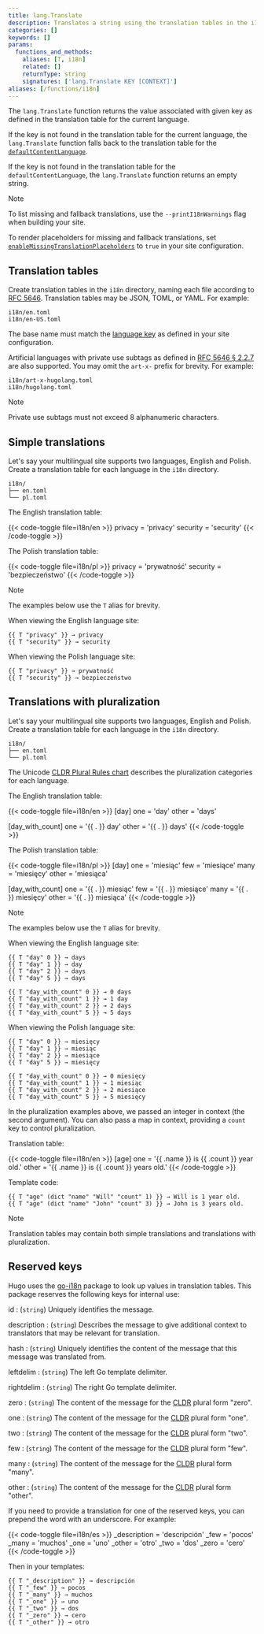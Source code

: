 ```yaml
---
title: lang.Translate
description: Translates a string using the translation tables in the i18n directory.
categories: []
keywords: []
params:
  functions_and_methods:
    aliases: [T, i18n]
    related: []
    returnType: string
    signatures: ['lang.Translate KEY [CONTEXT]']
aliases: [/functions/i18n]
---
```


The `lang.Translate` function returns the value associated with given key as defined in the translation table for the current language.

If the key is not found in the translation table for the current language, the `lang.Translate` function falls back to the translation table for the [`defaultContentLanguage`].

If the key is not found in the translation table for the `defaultContentLanguage`, the `lang.Translate` function returns an empty string.

> [!note]
> To list missing and fallback translations, use the `--printI18nWarnings` flag when building your site.
>
> To render placeholders for missing and fallback translations, set [`enableMissingTranslationPlaceholders`] to `true` in your site configuration.

## Translation tables

Create translation tables in the `i18n` directory, naming each file according to [RFC 5646]. Translation tables may be JSON, TOML, or YAML. For example:

```text
i18n/en.toml
i18n/en-US.toml
```

The base name must match the [language key] as defined in your site configuration.

Artificial languages with private use subtags as defined in [RFC 5646 § 2.2.7] are also supported. You may omit the `art-x-` prefix for brevity. For example:

```text
i18n/art-x-hugolang.toml
i18n/hugolang.toml
```

> [!note]
> Private use subtags must not exceed 8 alphanumeric characters.

## Simple translations

Let's say your multilingual site supports two languages, English and Polish. Create a translation table for each language in the `i18n` directory.

```text
i18n/
├── en.toml
└── pl.toml
```

The English translation table:

{{< code-toggle file=i18n/en >}}
privacy = 'privacy'
security = 'security'
{{< /code-toggle >}}

The Polish translation table:

{{< code-toggle file=i18n/pl >}}
privacy = 'prywatność'
security = 'bezpieczeństwo'
{{< /code-toggle >}}

> [!note]
> The examples below use the `T` alias for brevity.

When viewing the English language site:

```go-html-template
{{ T "privacy" }} → privacy
{{ T "security" }} → security
````

When viewing the Polish language site:

```go-html-template
{{ T "privacy" }} → prywatność
{{ T "security" }} → bezpieczeństwo
```

## Translations with pluralization

Let's say your multilingual site supports two languages, English and Polish. Create a translation table for each language in the `i18n` directory.

```text
i18n/
├── en.toml
└── pl.toml
```

The Unicode [CLDR Plural Rules chart] describes the pluralization categories for each language.

The English translation table:

{{< code-toggle file=i18n/en >}}
[day]
one = 'day'
other = 'days'

[day_with_count]
one = '{{ . }} day'
other = '{{ . }} days'
{{< /code-toggle >}}

The Polish translation table:

{{< code-toggle file=i18n/pl >}}
[day]
one = 'miesiąc'
few = 'miesiące'
many = 'miesięcy'
other = 'miesiąca'

[day_with_count]
one = '{{ . }} miesiąc'
few = '{{ . }} miesiące'
many = '{{ . }} miesięcy'
other = '{{ . }} miesiąca'
{{< /code-toggle >}}

> [!note]
> The examples below use the `T` alias for brevity.

When viewing the English language site:

```go-html-template
{{ T "day" 0 }} → days
{{ T "day" 1 }} → day
{{ T "day" 2 }} → days
{{ T "day" 5 }} → days

{{ T "day_with_count" 0 }} → 0 days
{{ T "day_with_count" 1 }} → 1 day
{{ T "day_with_count" 2 }} → 2 days
{{ T "day_with_count" 5 }} → 5 days
````

When viewing the Polish language site:

```go-html-template
{{ T "day" 0 }} → miesięcy
{{ T "day" 1 }} → miesiąc
{{ T "day" 2 }} → miesiące
{{ T "day" 5 }} → miesięcy

{{ T "day_with_count" 0 }} → 0 miesięcy
{{ T "day_with_count" 1 }} → 1 miesiąc
{{ T "day_with_count" 2 }} → 2 miesiące
{{ T "day_with_count" 5 }} → 5 miesięcy
```

In the pluralization examples above, we passed an integer in context (the second argument). You can also pass a map in context, providing a `count` key to control pluralization.

Translation table:

{{< code-toggle file=i18n/en >}}
[age]
one = '{{ .name }} is {{ .count }} year old.'
other = '{{ .name }} is {{ .count }} years old.'
{{< /code-toggle >}}

Template code:

```go-html-template
{{ T "age" (dict "name" "Will" "count" 1) }} → Will is 1 year old.
{{ T "age" (dict "name" "John" "count" 3) }} → John is 3 years old.
```

> [!note]
> Translation tables may contain both simple translations and translations with pluralization.

## Reserved keys

Hugo uses the [go-i18n] package to look up values in translation tables. This package reserves the following keys for internal use:

id
: (`string`) Uniquely identifies the message.

description
: (`string`) Describes the message to give additional context to translators that may be relevant for translation.

hash
: (`string`) Uniquely identifies the content of the message that this message was translated from.

leftdelim
: (`string`) The left Go template delimiter.

rightdelim
: (`string`) The right Go template delimiter.

zero
: (`string`) The content of the message for the [CLDR] plural form "zero".

one
: (`string`) The content of the message for the [CLDR] plural form "one".

two
: (`string`) The content of the message for the [CLDR] plural form "two".

few
: (`string`) The content of the message for the [CLDR] plural form "few".

many
: (`string`) The content of the message for the [CLDR] plural form "many".

other
: (`string`) The content of the message for the [CLDR] plural form "other".

If you need to provide a translation for one of the reserved keys, you can prepend the word with an underscore. For example:

{{< code-toggle file=i18n/es >}}
_description = 'descripción'
_few = 'pocos'
_many = 'muchos'
_one = 'uno'
_other = 'otro'
_two = 'dos'
_zero = 'cero'
{{< /code-toggle >}}

Then in your templates:

```go-html-template
{{ T "_description" }} → descripción
{{ T "_few" }} → pocos
{{ T "_many" }} → muchos
{{ T "_one" }} → uno
{{ T "_two" }} → dos
{{ T "_zero" }} → cero
{{ T "_other" }} → otro
```

[`defaultContentLanguage`]: /configuration/all/#defaultcontentlanguage
[`enableMissingTranslationPlaceholders`]: /configuration/all/#enablemissingtranslationplaceholders
[CLDR]: https://www.unicode.org/cldr/charts/43/supplemental/language_plural_rules.html
[CLDR Plural Rules chart]: https://www.unicode.org/cldr/charts/43/supplemental/language_plural_rules.html
[go-i18n]: https://github.com/nicksnyder/go-i18n
[language key]: /configuration/languages/#language-keys
[RFC 5646]: https://datatracker.ietf.org/doc/html/rfc5646
[RFC 5646 § 2.2.7]: https://datatracker.ietf.org/doc/html/rfc5646#section-2.2.7

